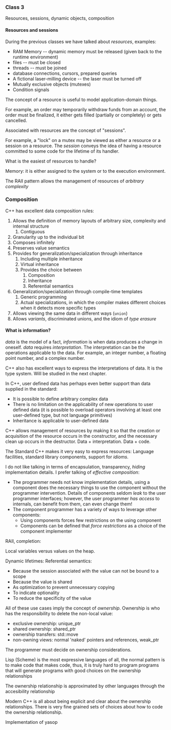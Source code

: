 ### Class 3

Resources, sessions, dynamic objects, composition

#### Resources and sessions

During the previous classes we have talked about *resources*, examples:

* RAM Memory -- dynamic memory must be released (given back to the runtime environment)
* files -- must be closed
* threads -- must be joined
* database connections, cursors, prepared queries
* A fictional laser-milling device -- the laser must be turned off
* Mutually exclusive objects (mutexes)
* Condition signals

The concept of a resource is useful to model application-domain things.

For example, an order may temporarily withdraw funds from an account, the order must be finalized, it either gets filled (partially or completely) or gets cancelled.

Associated with resources are the concept of "sessions".

For example, a "lock" on a mutex may be viewed as either a resource or a session on a resource.  The *session* conveys the idea of having a resource committed to some code for the lifetime of its handler.

What is the easiest of resources to handle?

Memory:  it is either assigned to the system or to the execution environment.

The RAII pattern allows the management of resources of *arbitrary complexity*

### Composition

C++ has excellent data composition rules:
1. Allows the definition of memory layouts of arbitrary size, complexity and internal structure
	1. Contiguous
2. Granularity up to the individual bit
3. Composes infinitely
4. Preserves value semantics
5. Provides for generalization/specialization through inheritance
	1. Including multiple inheritance
	2. Virtual inheritance
	3. Provides the choice between
		1. Composition
		2. Inheritance
		3. Referential semantics
6. Generalization/specialization through compile-time templates
	1. Generic programming
	2. Actual specializations, in which the compiler makes different choices when it detects more specific types
7. Allows viewing the same data in different ways (`union`)
8. Allows *variants*, discriminated unions, and the idiom of *type erasure*

#### What is information?

*data* is the model of a fact, *information* is when data produces a change in oneself.
*data* requires *interpretation*.  The interpretation can be the operations applicable to the data.  For example, an integer number, a floating point number, and a complex number.

C++ also has excellent ways to express the interpretations of data.  It is the type system.  Will be studied in the next chapter.

In C++, user defined data has perhaps even better support than data supplied in the standard:
* It is possible to define arbitrary complex data
* There is no limitation on the applicability of new operations to user defined data (it is possible to overload operators involving at least one user-defined type, but not language primitives)
* Inheritance is applicable to user-defined data

C++ allows management of resources by making it so that the creation or acquisition of the resource occurs in the constructor, and the necessary clean up occurs in the destructor.  Data + interpretation.  Data + code.

The Standard C++ makes it very easy to express resources:  Language facilities, standard library components, support for *idioms*.

I do not like talking in terms of encapsulation, transparency, *hiding* implementation details.  I prefer talking of *effective composition*:
* The programmer needs not know implementation details, using a component does the necessary things to use the component without the programmer intervention.  Details of components seldom *leak* to the user programmer interfaces; however, the user programmer *has access* to internals, can benefit from them, can even change them!
* The component programmer has a variety of ways to leverage other components:
	* Using components forces few restrictions on the using component
	* Components can be defined that *force restrictions* as a choice of the component implementer

RAII, completion:

Local variables versus values on the heap.

Dynamic lifetimes:
Referential semantics:
* Because the session associated with the value can not be bound to a scope
* Because the value is shared
* As optimization to prevent unnecessary copying
* To indicate optionality
* To reduce the specificity of the value

All of these use cases imply the concept of *ownership*.  Ownership is who has the responsibility to delete the non-local value:
* exclusive ownership: unique_ptr
* shared ownership: shared_ptr
* ownership transfers: std::move
* non-owning views: normal 'naked' pointers and references, weak_ptr

The programmer must decide on ownership considerations.

Lisp (Scheme) is the most expressive languages of all, the normal pattern is to make code that makes code, thus, it is truly hard to program programs that will generate programs with good choices on the ownership relationships

The ownership relationship is approximated by other languages through the accesibility relationship

Modern C++ is all about being explicit and clear about the ownership relationships.  There is very fine grained sets of choices about how to code the ownership relationship.

Implementation of yasop
